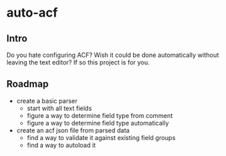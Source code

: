 # auto-acf
## Intro
Do you hate configuring ACF? Wish it could be done automatically without leaving the text editor? If so this project is for you.

## Roadmap
  - create a basic parser
    - start with all text fields
    - figure a way to determine field type from comment
    - figure a way to determine field type automatically
  - create an acf json file from parsed data
    - find a way to validate it against existing field groups
    - find a way to autoload it

